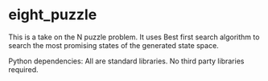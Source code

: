 # eight_puzzle

This is a take on the N puzzle problem. It uses Best first search algorithm to search the most promising states of the generated state space.

Python dependencies:
All are standard libraries.
No third party libraries required.
